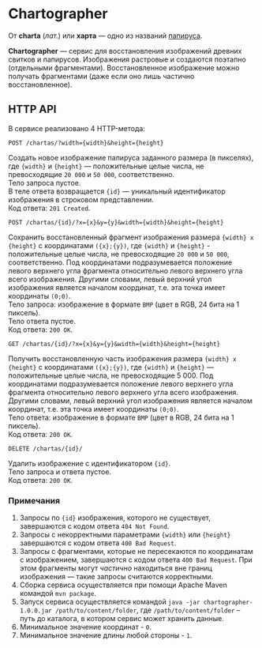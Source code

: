 # Chartographer

От **charta** (*лат.*) или **харта** — одно из названий [папируса](https://ru.wikipedia.org/wiki/Папирус).

**Chartographer** — сервис для восстановления изображений древних свитков и папирусов.
Изображения растровые и создаются поэтапно (отдельными фрагментами).
Восстановленное изображение можно получать фрагментами (даже если оно лишь частично восстановленное).

## HTTP API

В сервисе реализовано 4 HTTP-метода:

```
POST /chartas/?width={width}&height={height}
```
Создать новое изображение папируса заданного размера (в пикселях),
где `{width}` и `{height}` — положительные целые числа, не превосходящие `20 000` и `50 000`, соответственно.  
Тело запроса пустое.  
В теле ответа возвращается `{id}` — уникальный идентификатор изображения в строковом представлении.  
Код ответа: `201 Created`.

```
POST /chartas/{id}/?x={x}&y={y}&width={width}&height={height}
```
Сохранить восстановленный фрагмент изображения размера `{width} x {height}` с координатами `({x};{y})`, где `{width}` и `{height}` - положительные целые числа, не превосходящие `20 000` и `50 000`, соответственно.
Под координатами подразумевается положение левого верхнего угла фрагмента относительно левого верхнего угла всего изображения.
Другими словами, левый верхний угол изображения является началом координат, т.е. эта точка имеет координаты `(0;0)`.  
Тело запроса: изображение в формате `BMP` (цвет в RGB, 24 бита на 1 пиксель).  
Тело ответа пустое.  
Код ответа: `200 OK`.

```
GET /chartas/{id}/?x={x}&y={y}&width={width}&height={height}
```
Получить восстановленную часть изображения размера `{width} x {height}` с координатами `({x};{y})`,
где `{width}` и `{height}` — положительные целые числа, не превосходящие 5 000.
Под координатами подразумевается положение левого верхнего угла фрагмента относительно левого верхнего угла всего изображения.
Другими словами, левый верхний угол изображения является началом координат, т.е. эта точка имеет координаты `(0;0)`.  
Тело ответа: изображение в формате `BMP` (цвет в RGB, 24 бита на 1 пиксель).  
Код ответа: `200 OK`.

```
DELETE /chartas/{id}/
```
Удалить изображение с идентификатором `{id}`.  
Тело запроса и ответа пустое.  
Код ответа: `200 OK`.

### Примечания

1. Запросы по `{id}` изображения, которого не существует, завершаются с кодом ответа `404 Not Found`.
2. Запросы с некорректными параметрами `{width}` или `{height}` завершаются с кодом ответа `400 Bad Request`.
3. Запросы с фрагментами, которые не пересекаются по координатам с изображением, завершаются с кодом ответа `400 Bad Request`.
При этом фрагменты могут *частично* находиться вне границ изображения — такие запросы считаются корректными.
4. Сборка сервиса осуществляется при помощи Apache Maven командой `mvn package`.
5. Запуск сервиса осуществляется командой `java -jar chartographer-1.0.0.jar /path/to/content/folder`, где `/path/to/content/folder` – путь до каталога, в котором сервис может хранить данные.
6. Минимальное значение координат - `0`.
7. Минимальное значение длины любой стороны - `1`.
